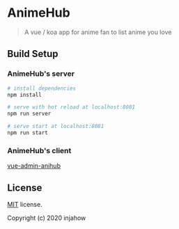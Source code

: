 # AnimeHub

> A vue / koa app for anime fan to list anime you love

## Build Setup

### AnimeHub's server

```bash
# install dependencies
npm install

# serve with hot reload at localhost:8081
npm run server

# serve start at localhost:8081
npm run start

```

### AnimeHub's client

[vue-admin-anihub](https://github.com/injahow/vue-admin-anihub)

## License

[MIT](https://github.com/injahow/AnimeHub/blob/master/LICENSE) license.

Copyright (c) 2020 injahow
